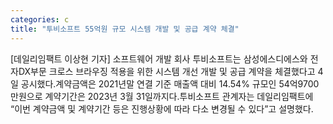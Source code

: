 ```yaml
---
categories: c
title: "투비소프트 55억원 규모 시스템 개발 및 공급 계약 체결"
---
```

[데일리임팩트 이상현 기자] 소프트웨어 개발 회사 투비소프트는 삼성에스디에스와 전자DX부문 크로스 브라우징 적용을 위한 시스템 개선 개발 및 공급 계약을 체결했다고 4일 공시했다.계약금액은 2021년말 연결 기준 매출액 대비 14.54% 규모인 54억9700만원으로 계약기간은 2023년 3월 31일까지다.투비소프트 관계자는 데일리임팩트에 “이번 계약금액 및 계약기간 등은 진행상황에 따라 다소 변경될 수 있다”고 설명했다.